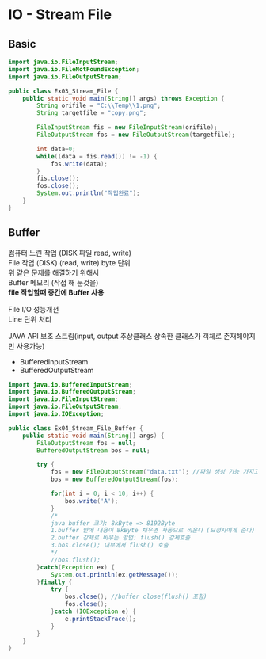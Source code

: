 # IO - Stream File

## Basic
```java
import java.io.FileInputStream;
import java.io.FileNotFoundException;
import java.io.FileOutputStream;

public class Ex03_Stream_File {
	public static void main(String[] args) throws Exception {
		String orifile = "C:\\Temp\\1.png";
		String targetfile = "copy.png";

		FileInputStream fis = new FileInputStream(orifile);
		FileOutputStream fos = new FileOutputStream(targetfile);

		int data=0;
		while((data = fis.read()) != -1) {
			fos.write(data);
		}
		fis.close();
		fos.close();
		System.out.println("작업완료");
	}
}
```

## Buffer
컴퓨터 느린 작업 (DISK 파일 read, write) <br>
File 작업 (DISK) (read, write) byte 단위 <br>
위 같은 문제를 해결하기 위해서 <br>
Buffer 메모리 (작접 해 둔것을) <br>
**file 작업할때 중간에 Buffer 사용** <br>

File I/O 성능개선 <br>
Line 단위 처리

JAVA API
보조 스트림(input, output 추상클래스 상속한 클래스가 객체로 존재해야지만 사용가능) <br>
- BufferedInputStream
- BufferedOutputStream

```java
import java.io.BufferedInputStream;
import java.io.BufferedOutputStream;
import java.io.FileInputStream;
import java.io.FileOutputStream;
import java.io.IOException;

public class Ex04_Stream_File_Buffer {
	public static void main(String[] args) {
		FileOutputStream fos = null;
		BufferedOutputStream bos = null;

		try {
			fos = new FileOutputStream("data.txt"); //파일 생성 기능 가지고 있다
			bos = new BufferedOutputStream(fos);

			for(int i = 0; i < 10; i++) {
				bos.write('A');
			}
			/*
			java buffer 크기: 8kByte => 8192Byte
			1.buffer 안에 내용이 8kByte 채우면 자동으로 비운다 (요청자에게 준다)
			2.buffer 강제로 비우는 방법: flush() 강제호출
			3.bos.close(); 내부에서 flush() 호출
			*/
			//bos.flush();
		}catch(Exception ex) {
			System.out.println(ex.getMessage());
		}finally {
			try {
				bos.close(); //buffer close(flush() 포함)
				fos.close();
			}catch (IOException e) {
				e.printStackTrace();
			}
		}
	}
}
```
